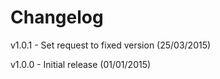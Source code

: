 Changelog
=========

v1.0.1 - Set request to fixed version (25/03/2015)

v1.0.0 - Initial release (01/01/2015)